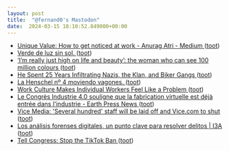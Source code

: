 ```yaml
---
layout: post
title:  "@fernand0's Mastodon"
date:  2024-03-15 18:10:52.849000+00:00
---
```

*  [Unique Value: How to get noticed at work - Anurag Atri - Medium ](https://atrianurag.medium.com/unique-value-a15eee76d5f) ([toot](https://mastodon.social/@fernand0/112101048499380952))
*  [Verde de luz sin sol. ](https://avecesunafoto.wordpress.com/2024/03/15/verde-de-luz-sin-sol) ([toot](https://mastodon.social/@fernand0/112100879255260334))
*  [‘I’m really just high on life and beauty’: the woman who can see 100 million colours ](https://www.theguardian.com/society/2022/jan/30/im-really-just-high-on-life-and-beauty-the-woman-who-can-see-100-million-colour) ([toot](https://mastodon.social/@fernand0/112100829533677716))
*  [He Spent 25 Years Infiltrating Nazis, the Klan, and Biker Gangs ](https://www.rollingstone.com/culture/culture-features/fbi-infiltrator-nazis-kkk-biker-gangs-1280830) ([toot](https://mastodon.social/@fernand0/112100552496371561))
*  [La Henschel nº 4 moviendo vagones. ](https://www.flickr.com/photos/fernand0/53564890918) ([toot](https://mastodon.social/@fernand0/112100452736119670))
*  [Work Culture Makes Individual Workers Feel Like a Problem ](https://www.teenvogue.com/story/work-culture-americ) ([toot](https://mastodon.social/@fernand0/112100449373161934))
*  [Le Congrès Industrie 4.0 souligne que la fabrication virtuelle est déjà entrée dans l'industrie - Earth Press News ](https://earthpressnews.com/fr/le-congres-industrie-4-0-souligne-que-la-fabrication-virtuelle-est-deja-entree-dans-lindustrie) ([toot](https://mastodon.social/@fernand0/112099696287140328))
*  [Vice Media: 'Several hundred' staff will be laid off and Vice.com to shut ](https://apnews.com/article/vice-media-layoffs-bruce-dixon-3439e54142c88530a5825642a81aeec) ([toot](https://mastodon.social/@fernand0/112099298808257034))
*  [Los análisis forenses digitales, un punto clave para resolver delitos \|  I3A   ](https://i3a.unizar.es/es/noticias/los-analisis-forenses-digitales-un-punto-clave-para-resolver-delitos) ([toot](https://mastodon.social/@fernand0/112098951083594659))
*  [Tell Congress: Stop the TikTok Ban ](https://act.eff.org/action/tell-congress-stop-the-tiktok-ba) ([toot](https://mastodon.social/@fernand0/112097435503283615))
